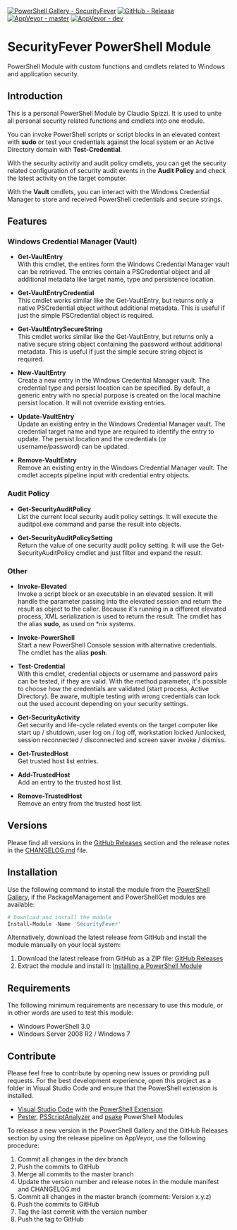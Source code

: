 [![PowerShell Gallery - SecurityFever](https://img.shields.io/badge/PowerShell_Gallery-SecurityFever-0072C6.svg)](https://www.powershellgallery.com/packages/SecurityFever)
[![GitHub - Release](https://img.shields.io/github/release/claudiospizzi/SecurityFever.svg)](https://github.com/claudiospizzi/SecurityFever/releases)
[![AppVeyor - master](https://img.shields.io/appveyor/ci/claudiospizzi/SecurityFever/master.svg)](https://ci.appveyor.com/project/claudiospizzi/SecurityFever/branch/master)
[![AppVeyor - dev](https://img.shields.io/appveyor/ci/claudiospizzi/SecurityFever/master.svg)](https://ci.appveyor.com/project/claudiospizzi/SecurityFever/branch/dev)


# SecurityFever PowerShell Module

PowerShell Module with custom functions and cmdlets related to Windows and
application security.


## Introduction

This is a personal PowerShell Module by Claudio Spizzi. It is used to unite all
personal security related functions and cmdlets into one module.

You can invoke PowerShell scripts or script blocks in an elevated context with
**sudo** or test your credentials against the local system or an Active
Directory domain with **Test-Credential**.

With the security activity and audit policy cmdlets, you can get the security
related configuration of security audit events in the **Audit Policy** and check
the latest activity on the target computer.

With the **Vault** cmdlets, you can interact with the Windows Credential Manager
to store and received PowerShell credentials and secure strings. 


## Features

### Windows Credential Manager (Vault)

* **Get-VaultEntry**  
  With this cmdlet, the entires form the Windows Credential Manager vault can be
  retrieved. The entries contain a PSCredential object and all additional
  metadata like target name, type and persistence location.

* **Get-VaultEntryCredential**  
  This cmdlet works similar like the Get-VaultEntry, but returns only a native
  PSCredential object without additional metadata. This is useful if just the
  simple PSCredential object is required.

* **Get-VaultEntrySecureString**  
  This cmdlet works similar like the Get-VaultEntry, but returns only a native
  secure string object containing the password without additional metadata. This
  is useful if just the simple secure string object is required.

* **New-VaultEntry**  
  Create a new entry in the Windows Credential Manager vault. The credential
  type and persist location can be specified. By default, a generic entry with
  no special purpose is created on the local machine persist location. It will
  not override existing entries.

* **Update-VaultEntry**  
  Update an existing entry in the Windows Credential Manager vault. The
  credential target name and type are required to identify the entry to update.
  The persist location and the credentials (or username/password) can be
  updated.

* **Remove-VaultEntry**  
  Remove an existing entry in the Windows Credential Manager vault. The cmdlet
  accepts pipeline input with credential entry objects.

### Audit Policy

* **Get-SecurityAuditPolicy**  
  List the current local security audit policy settings. It will execute the
  auditpol.exe command and parse the result into objects.

* **Get-SecurityAuditPolicySetting**  
  Return the value of one security audit policy setting. It will use the
  Get-SecurityAuditPolicy cmdlet and just filter and expand the result. 

### Other

* **Invoke-Elevated**  
  Invoke a script block or an executable in an elevated session. It will handle
  the parameter passing into the elevated session and return the result as
  object to the caller. Because it's running in a different elevated process,
  XML serialization is used to return the result. The cmdlet has the alias
  **sudo**, as used on *nix systems.

* **Invoke-PowerShell**  
  Start a new PowerShell Console session with alternative credentials. The
  cmdlet has the alias **posh**.

* **Test-Credential**  
  With this cmdlet, credential objects or username and password pairs can be
  tested, if they are valid. With the method parameter, it's possible to choose
  how the credentials are validated (start process, Active Directory). Be aware,
  multiple testing with wrong credentials can lock out the used account
  depending on your security settings. 

* **Get-SecurityActivity**  
  Get security and life-cycle related events on the target computer like start
  up / shutdown, user log on / log off, workstation locked /unlocked, session
  reconnected / disconnected and screen saver invoke / dismiss.

* **Get-TrustedHost**  
  Get trusted host list entries.

* **Add-TrustedHost**  
  Add an entry to the trusted host list.

* **Remove-TrustedHost**  
  Remove an entry from the trusted host list.


## Versions

Please find all versions in the [GitHub Releases] section and the release notes
in the [CHANGELOG.md] file.


## Installation

Use the following command to install the module from the [PowerShell Gallery],
if the PackageManagement and PowerShellGet modules are available:

```powershell
# Download and install the module
Install-Module -Name 'SecurityFever'
```

Alternatively, download the latest release from GitHub and install the module
manually on your local system:

1. Download the latest release from GitHub as a ZIP file: [GitHub Releases]
2. Extract the module and install it: [Installing a PowerShell Module]


## Requirements

The following minimum requirements are necessary to use this module, or in other
words are used to test this module:

* Windows PowerShell 3.0
* Windows Server 2008 R2 / Windows 7


## Contribute

Please feel free to contribute by opening new issues or providing pull requests.
For the best development experience, open this project as a folder in Visual
Studio Code and ensure that the PowerShell extension is installed.

* [Visual Studio Code] with the [PowerShell Extension]
* [Pester], [PSScriptAnalyzer] and [psake] PowerShell Modules

To release a new version in the PowerShell Gallery and the GitHub Releases
section by using the release pipeline on AppVeyor, use the following procedure:

1. Commit all changes in the dev branch
2. Push the commits to GitHub
3. Merge all commits to the master branch
4. Update the version number and release notes in the module manifest and CHANGELOG.md
5. Commit all changes in the master branch (comment: Version x.y.z)
6. Push the commits to GitHub
7. Tag the last commit with the version number
8. Push the tag to GitHub



[PowerShell Gallery]: https://www.powershellgallery.com/packages/SecurityFever
[GitHub Releases]: https://github.com/claudiospizzi/SecurityFever/releases
[Installing a PowerShell Module]: https://msdn.microsoft.com/en-us/library/dd878350

[CHANGELOG.md]: CHANGELOG.md

[Visual Studio Code]: https://code.visualstudio.com/
[PowerShell Extension]: https://marketplace.visualstudio.com/items?itemName=ms-vscode.PowerShell
[Pester]: https://www.powershellgallery.com/packages/Pester
[PSScriptAnalyzer]: https://www.powershellgallery.com/packages/PSScriptAnalyzer
[psake]: https://www.powershellgallery.com/packages/psake
